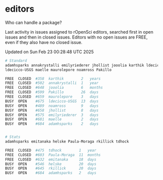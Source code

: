 # editors

Who can handle a package?

Last activity in issues assigned to rOpenSci editors, searched first in open
issues and then in closed issues. Editors with no open issues are FREE, even if
they also have no closed issue.


Updated on Sun Feb 23 00:28:48 UTC 2025

```bash
# Standard
adamhsparks annakrystalli emilyriederer jhollist jooolia karthik ldecicco
ldecicco-USGS maelle maurolepore noamross Pakillo

FREE  CLOSED  #358  karthik        2   years
FREE  CLOSED  #502  annakrystalli  1   year
FREE  CLOSED  #648  jooolia        6   months
FREE  CLOSED  #599  Pakillo        26  days
FREE  CLOSED  #659  maurolepore    3   days
BUSY  OPEN    #675  ldecicco-USGS  13  days
BUSY  OPEN    #489  noamross       9   days
BUSY  OPEN    #658  jhollist       8   days
BUSY  OPEN    #575  emilyriederer  3   days
BUSY  OPEN    #681  maelle         2   days
BUSY  OPEN    #684  adamhsparks    2   days


# Stats
adamhsparks emitanaka helske Paula-Moraga rkillick tdhock

FREE  CLOSED  #475  tdhock        1   year
FREE  CLOSED  #603  Paula-Moraga  11  months
FREE  CLOSED  #632  emitanaka     18  days
BUSY  OPEN    #546  helske        20  days
BUSY  OPEN    #645  rkillick      20  days
BUSY  OPEN    #684  adamhsparks   2   days
```
